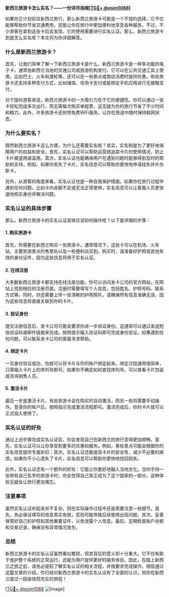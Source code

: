 **新西兰旅游卡怎么实名？——一份详尽指南[[TG💪+ @esim1088](https://t.me/s/esim1088)]**

如果你正计划前往新西兰旅行，那么新西兰旅游卡可能是一个不错的选择。它不仅能够帮助你节省交通费用，还能让你在旅行中更加便利地享受各种服务。不过，不少游客在拿到这张卡后会发现，它的使用需要进行实名认证。那么，新西兰旅游卡到底怎么实名呢？本文将为你详细解答。

### 什么是新西兰旅游卡？

首先，让我们简单了解一下新西兰旅游卡是什么。新西兰旅游卡是一种多功能的电子卡，通常由新西兰当地的交通公司或旅游机构发行。它可以在公共交通工具上使用，比如巴士、火车和渡轮等，还可以在一些景点或商店消费时提供优惠。有些旅游卡还支持多种支付方式，比如储值、信用卡支付或是绑定手机应用进行无接触支付。

对于国际游客来说，新西兰旅游卡的一大吸引力在于它的便捷性。你可以通过一张卡轻松完成多次出行，而无需每次购买单程票，这无疑为你的旅行节省了不少时间和精力。此外，许多旅游卡还附带免费WiFi服务，让你在旅途中随时保持联网状态。

### 为什么要实名？

既然新西兰旅游卡这么方便，为什么还需要实名呢？其实，实名制是为了更好地保障用户的权益和安全。首先，实名认证可以帮助运营商追踪卡片的使用情况，防止卡片被盗用或滥用。其次，实名认证也能确保用户在遇到问题时能够得到及时的帮助和支持。例如，如果你丢失了卡片，实名信息可以帮助你更快地申请挂失并补办新卡。

另外，从游客的角度来看，实名认证也是一种自我保护措施。如果你在旅行过程中遇到任何问题，比如卡内余额不足或无法正常使用，实名信息可以让客服人员更快速地核实身份并解决问题。

### 实名认证的具体步骤

那么，新西兰旅游卡的实名认证具体应该如何操作呢？以下是详细的步骤：

#### 1. 购买旅游卡

首先，你需要在新西兰购买一张旅游卡。通常情况下，这些卡可以在机场、火车站、主要旅游景点的售票处以及一些便利店买到。购买时，请准备好护照或其他有效的身份证件，因为这些信息将用于实名认证。

#### 2. 在线注册

大多数新西兰旅游卡都支持在线注册功能。你可以访问发卡公司的官方网站，在网站上找到相应的注册页面。注册时需要填写个人信息，包括姓名、护照号码、联系方式等。同时，你还需要上传一张清晰的护照照片。请确保所有信息准确无误，因为这些信息将直接关联到你的卡片。

#### 3. 验证身份

提交注册信息后，发卡公司可能会要求你进一步验证身份。这通常可以通过发送短信验证码或邮件链接来完成。按照提示输入验证码即可完成身份验证。如果遇到任何问题，可以联系发卡公司的客服寻求帮助。

#### 4. 绑定卡片

一旦身份验证成功，你就可以将卡片与你的账户绑定起来。绑定过程通常很简单，只需输入卡片上的序列号即可。如果你不确定如何查找序列号，可以查看卡片包装或咨询销售人员。

#### 5. 激活卡片

最后一步是激活卡片。有些旅游卡会在购买时自动激活，而另一些则需要手动操作。登录你的账户后，按照指示完成激活流程即可。激活完成后，你的卡片就可以正式投入使用了。

### 实名认证的好处

通过上述步骤完成实名认证后，你会发现自己在新西兰的旅行变得更加顺畅。首先，实名认证可以让你享受到更多的优惠和服务。例如，某些景点可能会根据你的实名信息提供专属折扣；其次，实名认证还能提高卡片的安全性，减少不必要的麻烦。如果你不小心遗失了卡片，实名信息可以帮助你更快地找回损失。

此外，实名认证还有一个额外的好处：它能让你更好地融入当地文化。当你手持一张带有自己名字的旅游卡时，你会觉得自己真正成为了这个国家的一部分，这种体验无疑会让旅行更加难忘。

### 注意事项

虽然实名认证听起来并不复杂，但在实际操作过程中还是需要注意一些细节。首先，务必保证填写的信息真实有效，否则可能导致后续使用出现问题。其次，妥善保管好自己的护照和其他重要证件，以免泄露个人信息。最后，定期检查账户余额和交易记录，确保没有异常情况发生。

### 总结

新西兰旅游卡的实名认证虽然看似繁琐，但其背后的意义却十分重大。它不仅有助于维护整个系统的正常运行，还能为用户提供更好的服务体验。因此，在踏上新西兰之旅之前，请务必提前了解实名认证的相关流程，并按要求完成操作。相信通过这篇文章的介绍，你已经对新西兰旅游卡的实名认证有了全面的认识。祝你在新西兰度过一段愉快而充实的旅程！

[[TG💪+ @esim1088](https://t.me/s/esim1088) ![Image](https://i.postimg.cc/4NQfJmqS/Snipaste-2025-05-13-00-14-12.png)]